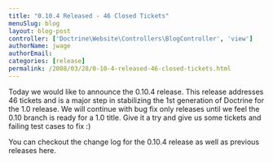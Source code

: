 ```yaml
---
title: "0.10.4 Released - 46 Closed Tickets"
menuSlug: blog
layout: blog-post
controller: ['Doctrine\Website\Controllers\BlogController', 'view']
authorName: jwage
authorEmail:
categories: [release]
permalink: /2008/03/28/0-10-4-released-46-closed-tickets.html
---
```

Today we would like to announce the 0.10.4 release. This release
addresses 46 tickets and is a major step in stabilizing the 1st
generation of Doctrine for the 1.0 release. We will continue with bug
fix only releases until we feel the 0.10 branch is ready for a 1.0
title. Give it a try and give us some tickets and failing test cases to
fix :)

You can checkout the change log for the 0.10.4 release as well as
previous releases here.
